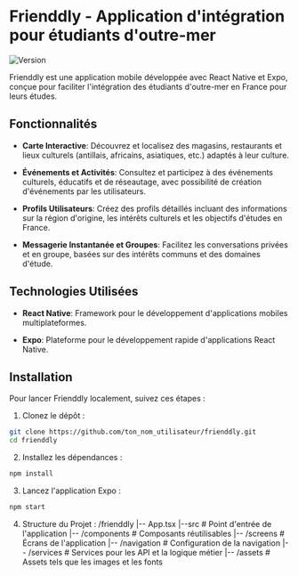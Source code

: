 # Frienddly - Application d'intégration pour étudiants d'outre-mer

![Version](https://img.shields.io/badge/version-1.0.0-blue)

Frienddly est une application mobile développée avec React Native et Expo, conçue pour faciliter l'intégration des étudiants d'outre-mer en France pour leurs études.

## Fonctionnalités

- **Carte Interactive**: Découvrez et localisez des magasins, restaurants et lieux culturels (antillais, africains, asiatiques, etc.) adaptés à leur culture.
  
- **Événements et Activités**: Consultez et participez à des événements culturels, éducatifs et de réseautage, avec possibilité de création d'événements par les utilisateurs.

- **Profils Utilisateurs**: Créez des profils détaillés incluant des informations sur la région d'origine, les intérêts culturels et les objectifs d'études en France.

- **Messagerie Instantanée et Groupes**: Facilitez les conversations privées et en groupe, basées sur des intérêts communs et des domaines d'étude.

## Technologies Utilisées

- **React Native**: Framework pour le développement d'applications mobiles multiplateformes.
  
- **Expo**: Plateforme pour le développement rapide d'applications React Native.

## Installation

Pour lancer Frienddly localement, suivez ces étapes :

1. Clonez le dépôt :

```bash
git clone https://github.com/ton_nom_utilisateur/frienddly.git
cd frienddly
```
2. Installez les dépendances :
   
```bash
npm install
```

3. Lancez l'application Expo :

```bash
npm start
```

4. Structure du Projet :
   /frienddly
|-- App.tsx
|--src              # Point d'entrée de l'application
 |-- /components           # Composants réutilisables
 |-- /screens              # Écrans de l'application
 |-- /navigation           # Configuration de la navigation
 |-- /services             # Services pour les API et la logique métier
 |-- /assets               # Assets tels que les images et les fonts

